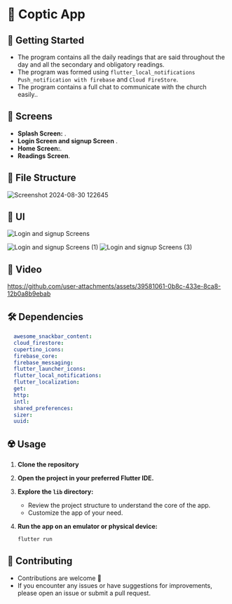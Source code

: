 # 📕  Coptic App

## 🚀 Getting Started

- The program contains all the daily readings that are said throughout the day and all the secondary and obligatory readings.
- The program was formed using  `flutter_local_notifications`  `Push_notification with firebase` and `Cloud FireStore`.
- The program contains a full chat to communicate with the church easily..

## 🤳 Screens

- **Splash Screen:** . 
- **Login Screen and signup Screen** .
- **Home Screen:**.
- **Readings Screen**.


## 📁 File Structure

![Screenshot 2024-08-30 122645](https://github.com/user-attachments/assets/7e871ac2-dc48-4303-8d56-0b235a76468b)

## 📱 UI

![Login and signup Screens](https://github.com/user-attachments/assets/74c154e8-545b-483e-9754-4ca86db210f8)

![Login and signup Screens (1)](https://github.com/user-attachments/assets/3d5806d6-8955-4bf9-90e2-3e7b366c4d2a)
![Login and signup Screens (3)](https://github.com/user-attachments/assets/bb2b03e7-0b67-4130-a94f-28aedd986a24)

## 🎥 Video


https://github.com/user-attachments/assets/39581061-0b8c-433e-8ca8-12b0a8b9ebab



## 🛠 Dependencies

```pubspec.yaml
  awesome_snackbar_content: 
  cloud_firestore: 
  cupertino_icons: 
  firebase_core: 
  firebase_messaging:
  flutter_launcher_icons: 
  flutter_local_notifications: 
  flutter_localization:
  get: 
  http:
  intl: 
  shared_preferences:
  sizer:
  uuid: 
```

## ☢️ Usage

1. **Clone the repository**

2. **Open the project in your preferred Flutter IDE.**

3. **Explore the `lib` directory:**

    - Review the project structure to understand the core of the app.
    - Customize the app of your need.

4. **Run the app on an emulator or physical device:**

    ```bash
    flutter run
    ```

## 🚨 Contributing

- Contributions are welcome 💜
- If you encounter any issues or have suggestions for improvements, please open an issue or submit a pull request.

